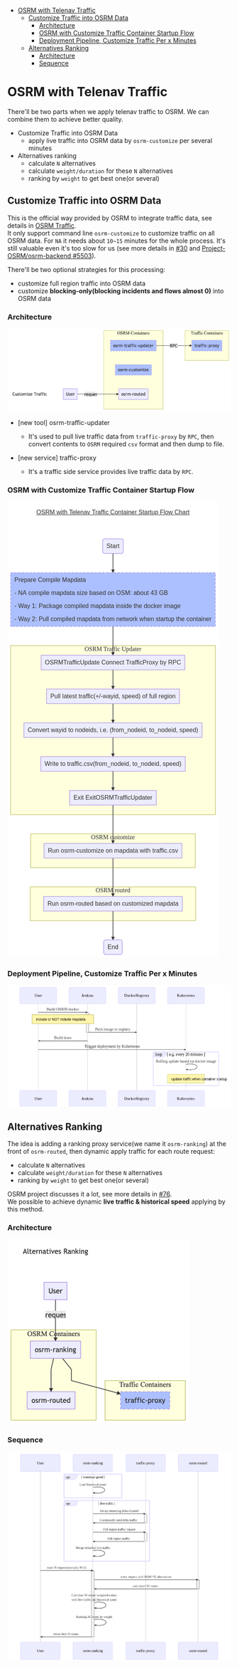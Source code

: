 - [OSRM with Telenav Traffic](#osrm-with-telenav-traffic)
  - [Customize Traffic into OSRM Data](#customize-traffic-into-osrm-data)
    - [Architecture](#architecture)
    - [OSRM with Customize Traffic Container Startup Flow](#osrm-with-customize-traffic-container-startup-flow)
    - [Deployment Pipeline, Customize Traffic Per x Minutes](#deployment-pipeline-customize-traffic-per-x-minutes)
  - [Alternatives Ranking](#alternatives-ranking)
    - [Architecture](#architecture-1)
    - [Sequence](#sequence)

# OSRM with Telenav Traffic
There'll be two parts when we apply telenav traffic to OSRM. We can combine them to achieve better quality.        

- Customize Traffic into OSRM Data   
  - apply live traffic into OSRM data by `osrm-customize` per several minutes
- Alternatives ranking     
  - calculate `N` alternatives
  - calculate `weight/duration` for these `N` alternatives 
  - ranking by `weight` to get best one(or several)

## Customize Traffic into OSRM Data  
This is the official way provided by OSRM to integrate traffic data, see details in [OSRM Traffic](https://github.com/Project-OSRM/osrm-backend/wiki/Traffic).    
It only support command line `osrm-customize` to customize traffic on all OSRM data. For `NA` it needs about `10~15` minutes for the whole process. It's still valuable even it's too slow for us (see more details in [#30](https://github.com/Telenav/osrm-backend/issues/30) and [Project-OSRM/osrm-backend #5503](https://github.com/Project-OSRM/osrm-backend/issues/5503)).     

There'll be two optional strategies for this processing:    
- customize full region traffic into OSRM data
- customize **blocking-only(blocking incidents and flows almost 0)** into OSRM data

### Architecture   
![](./graph/customize-traffic-into-data.mmg.png)

- [new tool] osrm-traffic-updater
  - It's used to pull live traffic data from `traffic-proxy` by `RPC`, then convert contents to `OSRM` required `csv` format and then dump to file.

- [new service] traffic-proxy
  - It's a traffic side service provides live traffic data by `RPC`.

### OSRM with Customize Traffic Container Startup Flow
![](./graph/customize-traffic-container-startup-flow-chart.mmd.png)

### Deployment Pipeline, Customize Traffic Per x Minutes 
![](./graph/osrm-release-deployment-pipeline.mmd.png)


## Alternatives Ranking

The idea is adding a ranking proxy service(we name it `osrm-ranking`) at the front of `osrm-routed`, then dynamic apply traffic for each route request:     
  - calculate `N` alternatives
  - calculate `weight/duration` for these `N` alternatives 
  - ranking by `weight` to get best one(or several)

OSRM project discusses it a lot, see more details in [#76](https://github.com/Telenav/osrm-backend/issues/76#issue-511198359).    
We possible to achieve dynamic **live traffic & historical speed** applying by this method.      

### Architecture
![](./graph/alternatives-ranking-architecture.mmd.png)

### Sequence
![](./graph/osrm-alternatives-ranking-with-traffic-pipeline.mmd.svg)
